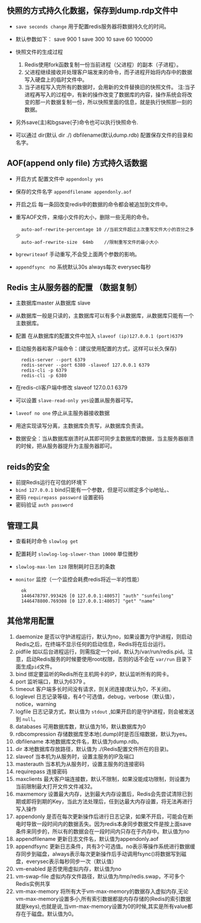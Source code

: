 ## 快照的方式持久化数据，保存到dump.rdp文件中
* `save seconds change` 用于配置redis服务器将数据持久化的时间。

* 默认参数如下：
        save 900 1 
        save 300 10
        save 60 100000
* 快照文件的生成过程
	1. Redis使用fork函数复制一份当前进程（父进程）的副本（子进程）。
	2. 父进程继续接收并处理客户端发来的命令，而子进程开始将内存中的数据写入硬盘上的临时文件中。
	3. 当子进程写入完所有的数据时，会用新的文件替换旧的快照文件。
	注:当子进程再写入的过程中，有新的操作改变了数据库的内容，操作系统会将改变的那一片数据复制一份，所以快照里面的信息，就是执行快照那一刻的数据。
* 另外save(主)和bgsave(子)命令也可以执行快照命令.
* 可以通过 dir(默认 dir ./) dbfilename(默认dump.rdb) 配置保存文件的目录和名字。

## AOF(append only file) 方式持久话数据
* 开启方式 配置文件中  `appendonly yes`
* 保存的文件名字  `appendfilename appendonly.aof`
* 开启之后 每一条回改变redis中的数据的命令都会被追加到文件中。
* 重写AOF文件，来缩小文件的大小，删除一些无用的命令。  

        auto-aof-rewrite-percentage 10 //当前文件超过上次重写文件大小的百分之多少  
        auto-aof-rewrite-size  64mb    //限制重写文件的最小大小
* `bgrewriteaof` 手动重写,不会受上面两个参数的影响。
* `appendfsync ` no 系统默认30s always每次  everysec每秒

## Redis 主从服务器的配置 （数据复制）
* 主数据库master  从数据库 slave
* 从数据库一般是只读的，主数据库可以有多个从数据库，从数据库只能有一个主数据库。
* 配置 在从数据库的配置文件中加入 `slaveof (ip)127.0.0.1 (port)6379`
* 启动服务器和客户端命令：(建议使用配置的方式，这样可以长久保存)  

        redis-server --port 6379
        redis-server --port 6380 -slaveof 127.0.0.1 6379
        redis-cli -p 6379
        redis-cli -p 6380

* 在redis-cli客户端中修改 slaveof 127.0.0.1 6379
* 可以设置 `slave-read-only yes`设置从服务器可写。
* `laveof no one` 停止从主服务器接收数据
* 用途实现读写分离，主数据库负责写，从数据库负责读。
* 数据安全：当从数据库崩溃时从其即可同步主数据库的数据，当主服务器崩溃的时候，把从服务器提升为主服务器即可。

## reids的安全
* 前提Redis运行在可信的环境下
* `bind 127.0.0.1` bind只能有一个参数，但是可以绑定多个ip地址。、
* 密码 `requirepass password` 设置密码  
* 密码验证 `auth password`

## 管理工具
* 查看耗时命令 `slowlog get`
* 配置耗时 `slowlog-log-slower-than 10000` 单位微秒
* `slowlog-max-len 128`  限制耗时日志的条数
* `monitor` 监控（一个监控会耗费redis将近一半的性能）

        ok
        1446478797.993426 [0 127.0.0.1:48057] "auth" "sunfeilong"
        1446478800.769308 [0 127.0.0.1:48057] "get" "name"
## 其他常用配置
1. daemonize 是否以守护进程运行，默认为no，如果设置为守护进程，则启动Redis之后，在终端不显示任何的启动信息，Redis将在后台运行。
2. pidfile 如以后台进程运行，则需指定一个pid，默认为/var/run/redis.pid。注意，启动Redis服务的时候要使用root权限，否则的话不会在 `var/run` 目录下面生成`pid`文件。
3. bind 绑定要监听的Redis所在主机网卡的IP，默认监听所有的网卡。
4. port 监听端口，默认为6379 。
5. timeout 客户端多长时间没有请求，则关闭连接(默认为0，不关闭)。
6. loglevel 日志记录等级，有4个可选值，debug，verbose（默认值），notice，warning
7. logfile 日志记录方式，默认值为 `stdout` ,如果开启的是守护进程，则会被发送到 `null`。
8. databases 可用数据库数，默认值为16，默认数据库为0
9. rdbcompression 存储数据库至本地(.dump)时是否压缩数据，默认为yes。
10. dbfilename 本地数据库文件名，默认值为dump.rdb。
11. dir 本地数据库存放路径，默认值为 ./(Redis配置文件所在的目录)。
12. slaveof <masterip> <masterport> 当本机为从服务时，设置主服务的IP及端口
13. masterauth <master-password> 当本机为从服务时，设置主服务的连接密码
14. requirepass 连接密码
15. maxclients 最大客户端连接数，默认不限制，如果没能成功限制，则设置为当前限制最大打开文件文件减32。
16. maxmemory <bytes> 设置最大内存，达到最大内存设置后，Redis会先尝试清除已到期或即将到期的Key，当此方法处理后，任到达最大内存设置，将无法再进行写入操作
17. appendonly 是否在每次更新操作后进行日志记录，如果不开启，可能会在断电时导致一段时间内的数据丢失。因为redis本身同步数据文件是按上面save条件来同步的，所以有的数据会在一段时间内只存在于内存中。默认值为no
18. appendfilename 更新日志文件名，默认值为appendonly.aof
19. appendfsync 更新日志条件，共有3个可选值。no表示等操作系统进行数据缓存同步到磁盘，always表示每次更新操作后手动调用fsync()将数据写到磁盘，everysec表示每秒同步一次（默认值）
20. vm-enabled 是否使用虚拟内存，默认值为no
21. vm-swap-file 虚拟内存文件路径，默认值为/tmp/redis.swap，不可多个Redis实例共享
22. vm-max-memory 将所有大于vm-max-memory的数据存入虚拟内存,无论vm-max-memory设置多小,所有索引数据都是内存存储的(Redis的索引数据就是keys),也就是说,当vm-max-memory设置为0的时候,其实是所有value都存在于磁盘。默认值为0。



